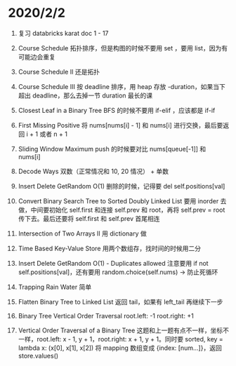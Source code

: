 # 2020/2/2

1. 复习 databricks karat doc 1 - 17

615. Course Schedule
拓扑排序，但是构图的时候不要用 set ，要用 list，因为有可能边会重复

616. Course Schedule II
还是拓扑

696. Course Schedule III
按 deadline 排序，用 heap 存放 -duration，如果当下超出 deadline，那么去掉一节 duration 最长的课

742. Closest Leaf in a Binary Tree
BFS 的时候不要用 if-elif ，应该都是 if-if

41. First Missing Positive
将 nums[nums[i] - 1] 和 nums[i] 进行交换，最后要返回 i + 1 或者 n + 1

239. Sliding Window Maximum
push 的时候要对比 nums[queue[-1]] 和 nums[i]

91. Decode Ways
双数（正常情况和 10, 20 情况） + 单数

380. Insert Delete GetRandom O(1)
删除的时候，记得要 del self.positions[val]

426. Convert Binary Search Tree to Sorted Doubly Linked List
要用 inorder 去做，中间要初始化 self.first 和连接 self.prev 和 root，再将 self.prev = root 传下去。最后还要将 self.first 和 self.prev 首尾相连

350. Intersection of Two Arrays II
用 dictionary 做

981. Time Based Key-Value Store
用两个数组存，找时间的时候用二分

381. Insert Delete GetRandom O(1) - Duplicates allowed
注意要用 if not self.positions[val]，还有要用 random.choice(self.nums) -> 防止死循环

42. Trapping Rain Water
简单

114. Flatten Binary Tree to Linked List
返回 tail，如果有 left_tail 再继续下一步

314. Binary Tree Vertical Order Traversal
root.left: -1 root.right: +1

987. Vertical Order Traversal of a Binary Tree
这题和上一题有点不一样，坐标不一样，root.left: x - 1, y + 1，root.right: x + 1, y + 1。同时要 sorted, key = lambda x: (x[0], x[1], x[2])
将 mapping 数组变成 {index: [num...]}，返回 store.values()
